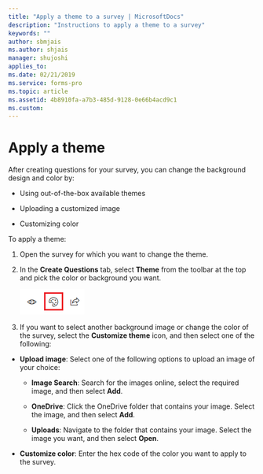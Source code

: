 ```yaml
---
title: "Apply a theme to a survey | MicrosoftDocs"
description: "Instructions to apply a theme to a survey"
keywords: ""
author: sbmjais
ms.author: shjais
manager: shujoshi
applies_to: 
ms.date: 02/21/2019
ms.service: forms-pro
ms.topic: article
ms.assetid: 4b8910fa-a7b3-485d-9128-0e66b4acd9c1
ms.custom: 
---
```

# Apply a theme

After creating questions for your survey, you can change the background design and color by:

-   Using out-of-the-box available themes

-   Uploading a customized image

-   Customizing color

To apply a theme:

1.  Open the survey for which you want to change the theme.

2.  In the **Create Questions** tab, select **Theme** from the toolbar at the top and pick the color or background you want.

    ![apply a theme to the survey](media/apply-theme.png "Apply a theme to the survey")  

3.  If you want to select another background image or change the color of the survey, select the **Customize theme** icon, and then select one of the following:

- **Upload image**: Select one of the following options to upload an image of your choice:

    - **Image Search**: Search for the images online, select the required image, and then select **Add**.

    - **OneDrive**: Click the OneDrive folder that contains your image. Select the image, and then select **Add**.

    - **Uploads**: Navigate to the folder that contains your image. Select the image you want, and then select **Open**.

- **Customize color**: Enter the hex code of the color you want to apply to the survey.

